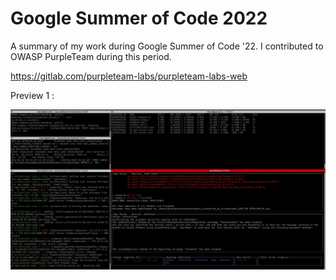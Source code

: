 # Google Summer of Code 2022
A summary of my work during Google Summer of Code '22. I contributed to OWASP PurpleTeam during this period.

https://gitlab.com/purpleteam-labs/purpleteam-labs-web


Preview 1 :

![alt text](https://github.com/shaneg07/GSoC-22/blob/main/assets/Preview1.jpg?raw=true)
